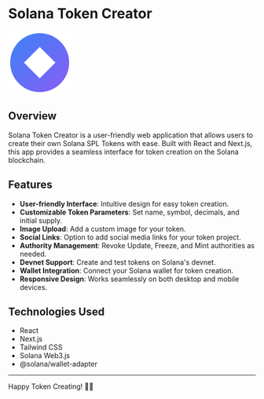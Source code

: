 # Solana Token Creator

![Solana Token Creator Logo](/public/vite.svg)

## Overview

Solana Token Creator is a user-friendly web application that allows users to create their own Solana SPL Tokens with ease. Built with React and Next.js, this app provides a seamless interface for token creation on the Solana blockchain.

## Features

- **User-friendly Interface**: Intuitive design for easy token creation.
- **Customizable Token Parameters**: Set name, symbol, decimals, and initial supply.
- **Image Upload**: Add a custom image for your token.
- **Social Links**: Option to add social media links for your token project.
- **Authority Management**: Revoke Update, Freeze, and Mint authorities as needed.
- **Devnet Support**: Create and test tokens on Solana's devnet.
- **Wallet Integration**: Connect your Solana wallet for token creation.
- **Responsive Design**: Works seamlessly on both desktop and mobile devices.

## Technologies Used

- React
- Next.js
- Tailwind CSS
- Solana Web3.js
- @solana/wallet-adapter

---

Happy Token Creating! 🚀🌙
